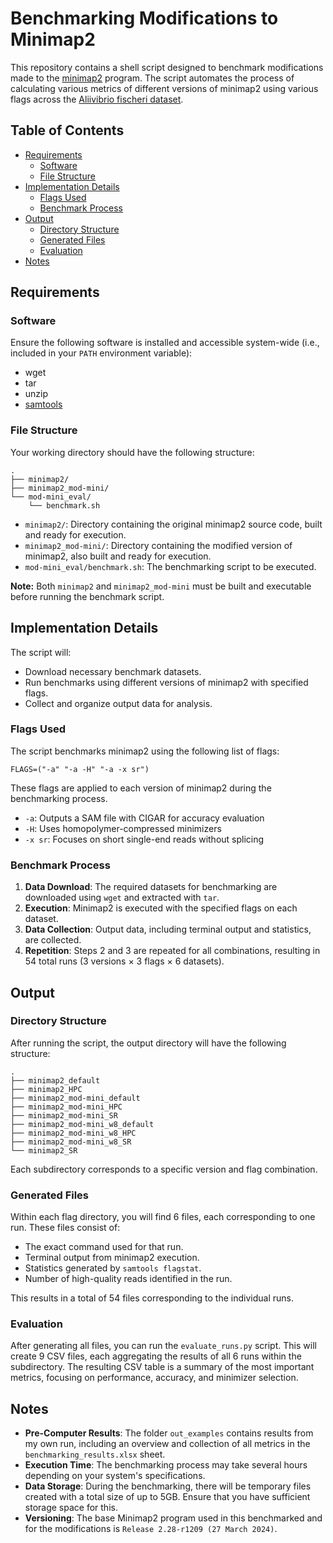 # Benchmarking Modifications to Minimap2

This repository contains a shell script designed to benchmark modifications made to the [minimap2](https://github.com/lh3/minimap2) program. 
The script automates the process of calculating various metrics of different versions of minimap2 using various flags across the [Aliivibrio fischeri dataset](https://www.ncbi.nlm.nih.gov/bioproject/PRJNA12986/).

## Table of Contents

- [Requirements](#requirements)
  - [Software](#software)
  - [File Structure](#file-structure)
- [Implementation Details](#implementation-details)
  - [Flags Used](#flags-used)
  - [Benchmark Process](#benchmark-process)
- [Output](#output)
  - [Directory Structure](#directory-structure)
  - [Generated Files](#generated-files)
  - [Evaluation](#evaluation)
- [Notes](#notes)

## Requirements

### Software

Ensure the following software is installed and accessible system-wide (i.e., included in your `PATH` environment variable):

- wget
- tar
- unzip
- [samtools](http://www.htslib.org/)

### File Structure

Your working directory should have the following structure:

```
. 
├── minimap2/ 
├── minimap2_mod-mini/ 
└── mod-mini_eval/ 
    └── benchmark.sh
```
    
- `minimap2/`: Directory containing the original minimap2 source code, built and ready for execution.
- `minimap2_mod-mini/`: Directory containing the modified version of minimap2, also built and ready for execution.
- `mod-mini_eval/benchmark.sh`: The benchmarking script to be executed.

**Note:** Both `minimap2` and `minimap2_mod-mini` must be built and executable before running the benchmark script.

## Implementation Details

The script will:

- Download necessary benchmark datasets.
- Run benchmarks using different versions of minimap2 with specified flags.
- Collect and organize output data for analysis.

### Flags Used

The script benchmarks minimap2 using the following list of flags:

    FLAGS=("-a" "-a -H" "-a -x sr")

These flags are applied to each version of minimap2 during the benchmarking process.

- `-a`: Outputs a SAM file with CIGAR for accuracy evaluation
- `-H`: Uses homopolymer-compressed minimizers
- `-x sr`: Focuses on short single-end reads without splicing

### Benchmark Process

1. **Data Download**: The required datasets for benchmarking are downloaded using `wget` and extracted with `tar`.
2. **Execution**: Minimap2 is executed with the specified flags on each dataset.
3. **Data Collection**: Output data, including terminal output and statistics, are collected.
4. **Repetition**: Steps 2 and 3 are repeated for all combinations, resulting in 54 total runs (3 versions × 3 flags × 6 datasets).

## Output

### Directory Structure

After running the script, the output directory will have the following structure:

```
.
├── minimap2_default
├── minimap2_HPC
├── minimap2_mod-mini_default
├── minimap2_mod-mini_HPC
├── minimap2_mod-mini_SR
├── minimap2_mod-mini_w8_default
├── minimap2_mod-mini_w8_HPC
├── minimap2_mod-mini_w8_SR
└── minimap2_SR
```

Each subdirectory corresponds to a specific version and flag combination.

### Generated Files

Within each flag directory, you will find 6 files, each corresponding to one run. These files consist of:

- The exact command used for that run.
- Terminal output from minimap2 execution.
- Statistics generated by `samtools flagstat`.
- Number of high-quality reads identified in the run.

This results in a total of 54 files corresponding to the individual runs.

### Evaluation

After generating all files, you can run the `evaluate_runs.py` script.
This will create 9 CSV files, each aggregating the results of all 6 runs within the subdirectory.
The resulting CSV table is a summary of the most important metrics, focusing on performance, accuracy, and minimizer selection.

## Notes

- **Pre-Computer Results**: The folder `out_examples` contains results from my own run, including an overview and collection of all metrics in the `benchmarking_results.xlsx` sheet.
- **Execution Time**: The benchmarking process may take several hours depending on your system's specifications.
- **Data Storage**: During the benchmarking, there will be temporary files created with a total size of up to 5GB. Ensure that you have sufficient storage space for this.
- **Versioning**: The base Minimap2 program used in this benchmarked and for the modifications is `Release 2.28-r1209 (27 March 2024)`.
